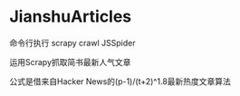 # JianshuArticles
命令行执行 scrapy crawl JSSpider

运用Scrapy抓取简书最新人气文章


公式是借来自Hacker News的(p-1)/(t+2)^1.8最新热度文章算法

